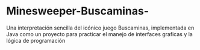 # Minesweeper-Buscaminas-
Una interpretación sencilla del icónico juego Buscaminas, implementada en Java como un proyecto para practicar el  manejo de interfaces graficas y la lógica de programación
